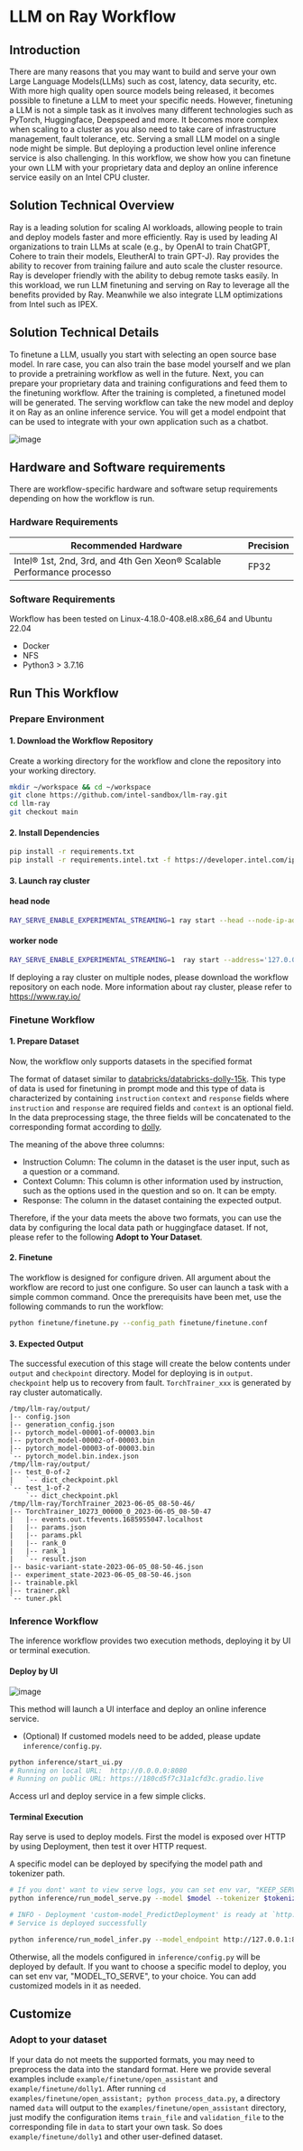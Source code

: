 # LLM on Ray Workflow

## Introduction
There are many reasons that you may want to build and serve your own Large Language Models(LLMs) such as cost, latency, data security, etc. With more high quality open source models being released, it becomes possible to finetune a LLM to meet your specific needs. However, finetuning a LLM is not a simple task as it involves many different technologies such as PyTorch, Huggingface, Deepspeed and more. It becomes more complex when scaling to a cluster as you also need to take care of infrastructure management, fault tolerance, etc. Serving a small LLM model on a single node might be simple. But deploying a production level online inference service is also challenging.
In this workflow, we show how you can finetune your own LLM with your proprietary data and deploy an online inference service easily on an Intel CPU cluster.



## Solution Technical Overview
Ray is a leading solution for scaling AI workloads, allowing people to train and deploy models faster and more efficiently. Ray is used by leading AI organizations to train LLMs at scale (e.g., by OpenAI to train ChatGPT, Cohere to train their models, EleutherAI to train GPT-J). Ray provides the ability to recover from training failure and auto scale the cluster resource. Ray is developer friendly with the ability to debug remote tasks easily. In this workload, we run LLM finetuning and serving on Ray to leverage all the benefits provided by Ray. Meanwhile we also integrate LLM optimizations from Intel such as IPEX.


## Solution Technical Details
To finetune a LLM, usually you start with selecting an open source base model. In rare case, you can also train the base model yourself and we plan to provide a pretraining workflow as well in the future.  Next, you can prepare your proprietary data and training configurations and feed them to the finetuning workflow. After the training is completed, a finetuned model will be generated. The serving workflow can take the new model and deploy it on Ray as an online inference service. You will get a model endpoint that can be used to integrate with your own application such as a chatbot.

![image](https://github.com/intel-sandbox/llm-ray/assets/9278199/addd7a7f-83ef-43ae-b3ac-dd81cc2570e4)



## Hardware and Software requirements

There are workflow-specific hardware and software setup requirements depending on how the workflow is run.
### Hardware Requirements

|Recommended Hardware|Precision|
|-|-|
|Intel® 1st, 2nd, 3rd, and 4th Gen Xeon® Scalable Performance processo | FP32|

### Software Requirements
Workflow has been tested on Linux-4.18.0-408.el8.x86_64 and Ubuntu 22.04
- Docker
- NFS 
- Python3 > 3.7.16

## Run This Workflow
### Prepare Environment
#### 1. Download the Workflow Repository
Create a working directory for the workflow and clone the repository into your working directory.
```bash
mkdir ~/workspace && cd ~/workspace
git clone https://github.com/intel-sandbox/llm-ray.git
cd llm-ray
git checkout main
```

#### 2. Install Dependencies
```bash
pip install -r requirements.txt
pip install -r requirements.intel.txt -f https://developer.intel.com/ipex-whl-stable-cpu
```

#### 3. Launch ray cluster
#### head node
```bash
RAY_SERVE_ENABLE_EXPERIMENTAL_STREAMING=1 ray start --head --node-ip-address 127.0.0.1 --ray-debugger-external
```
#### worker node
```bash
RAY_SERVE_ENABLE_EXPERIMENTAL_STREAMING=1  ray start --address='127.0.0.1:6379' --ray-debugger-external
```

If deploying a ray cluster on multiple nodes, please download the workflow repository on each node. More information about ray cluster, please refer to https://www.ray.io/

### Finetune Workflow


#### 1. Prepare Dataset

Now, the workflow only supports datasets in the specified format

The format of dataset similar to [databricks/databricks-dolly-15k](https://huggingface.co/datasets/databricks/databricks-dolly-15k). This type of data is used for finetuning in prompt mode and this type of data is characterized by containing `instruction` `context` and `response` fields where `instruction` and `response` are required fields and `context` is an optional field. In the data preprocessing stage, the three fields will be concatenated to the corresponding format according to [dolly](https://github.com/databrickslabs/dolly/blob/master/training/trainer.py#LL93).


The meaning of the above three columns:
+ Instruction Column: The column in the dataset is the user input, such as a question or a command.
+ Context Column: This column is other information used by instruction, such as the options used in the question and so on. It can be empty.
+ Response: The column in the dataset containing the expected output.


Therefore, if the your data meets the above two formats, you can use the data by configuring the local data path or huggingface dataset. If not, please refer to the following **Adopt to Your Dataset**.

#### 2. Finetune

The workflow is designed for configure driven. All argument about the workflow are record to just one configure. So user can launch a task with a simple common command. Once the prerequisits have been met, use the following commands to run the workflow:
```bash
python finetune/finetune.py --config_path finetune/finetune.conf 
```

#### 3. Expected Output
The successful execution of this stage will create the below contents under `output` and `checkpoint` directory. Model for deploying is in `output`. `checkpoint` help us to recovery from fault. `TorchTrainer_xxx` is generated by ray cluster automatically.
```
/tmp/llm-ray/output/
|-- config.json
|-- generation_config.json
|-- pytorch_model-00001-of-00003.bin
|-- pytorch_model-00002-of-00003.bin
|-- pytorch_model-00003-of-00003.bin
`-- pytorch_model.bin.index.json
/tmp/llm-ray/output/
|-- test_0-of-2
|   `-- dict_checkpoint.pkl
`-- test_1-of-2
    `-- dict_checkpoint.pkl
/tmp/llm-ray/TorchTrainer_2023-06-05_08-50-46/
|-- TorchTrainer_10273_00000_0_2023-06-05_08-50-47
|   |-- events.out.tfevents.1685955047.localhost
|   |-- params.json
|   |-- params.pkl
|   |-- rank_0
|   |-- rank_1
|   `-- result.json
|-- basic-variant-state-2023-06-05_08-50-46.json
|-- experiment_state-2023-06-05_08-50-46.json
|-- trainable.pkl
|-- trainer.pkl
`-- tuner.pkl
```


### Inference Workflow
The inference workflow provides two execution methods, deploying it by UI or terminal execution.
#### Deploy by UI
![image](https://github.com/intel-sandbox/llm-ray/assets/97155466/c676e2f1-9e17-4bea-815d-8f7e21d68582)


This method will launch a UI interface and deploy an online inference service.
- (Optional) If customed models need to be added, please update `inference/config.py`.
```bash
python inference/start_ui.py
# Running on local URL:  http://0.0.0.0:8080
# Running on public URL: https://180cd5f7c31a1cfd3c.gradio.live
```
Access url and deploy service in a few simple clicks.
#### Terminal Execution
Ray serve is used to deploy models. First the model is exposed over HTTP by using Deployment, then test it over HTTP request.

A specific model can be deployed by specifying the model path and tokenizer path.

```bash
# If you dont' want to view serve logs, you can set env var, "KEEP_SERVE_TERMINAL" to false
python inference/run_model_serve.py --model $model --tokenizer $tokenizer

# INFO - Deployment 'custom-model_PredictDeployment' is ready at `http://127.0.0.1:8000/custom-model`. component=serve deployment=custom-model_PredictDeployment
# Service is deployed successfully

python inference/run_model_infer.py --model_endpoint http://127.0.0.1:8000/custom-model
```
Otherwise, all the models configured in `inference/config.py` will be deployed by default. If you want to choose a specific model to deploy, you can set env var, "MODEL_TO_SERVE", to your choice.  You can add customized models in it as needed. 


## Customize
### Adopt to your dataset
If your data do not meets the supported formats, you may need to preprocess the data into the standard format. Here we provide several examples include `example/finetune/open_assistant` and `example/finetune/dolly1`. After running `cd examples/finetune/open_assistant; python process_data.py`, a directory named `data` will output to the `examples/finetune/open_assistant` directory, just modify the configuration items `train_file` and `validation_file` to the corresponding file in `data` to start your own task. So does `example/finetune/dolly1` and other user-defined dataset.

